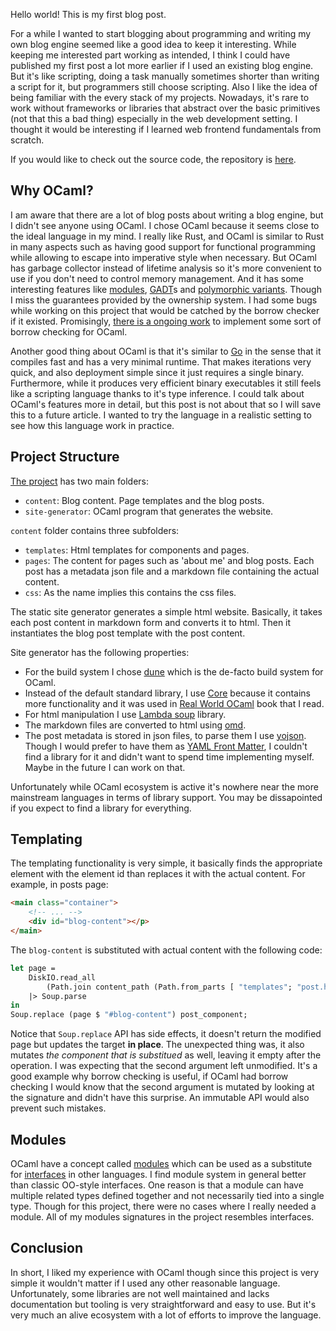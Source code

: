 Hello world! This is my first blog post.

For a while I wanted to start blogging about programming and writing my own blog engine seemed like a good idea to keep it interesting.
While keeping me interested part working as intended, I think I could have published my first post a lot more earlier if I used an existing blog engine. But it's like scripting, doing a task manually sometimes shorter than writing a script for it, but programmers still choose scripting. Also I like the idea of being familiar with the every stack of my projects. Nowadays, it's rare to work without frameworks or libraries that abstract over the basic primitives (not that this a bad thing) especially in the web development setting. I thought it would be interesting if I learned web frontend fundamentals from scratch.

If you would like to check out the source code, the repository is [here](https://github.com/onsah/my-static-site-generator).

## Why OCaml?

I am aware that there are a lot of blog posts about writing a blog engine, but I didn't see anyone using OCaml. 
I chose OCaml because it seems close to the ideal language in my mind. I really like Rust, and OCaml is similar to Rust in many aspects such as having good support for functional programming while allowing to escape into imperative style when necessary. 
But OCaml has garbage collector instead of lifetime analysis so it's more convenient to use if you don't need to control memory management. And it has some interesting features like [modules](https://ocaml.org/docs/modules), [GADT](https://dev.realworldocaml.org/gadts.html)s and [polymorphic variants](https://ocaml.org/manual/5.2/polyvariant.html). Though I miss the guarantees provided by the ownership system.
I had some bugs while working on this project that would be catched by the borrow checker if it existed.
Promisingly, [there is a ongoing work](https://blog.janestreet.com/oxidizing-ocaml-ownership/) to implement some sort of borrow checking for OCaml.

Another good thing about OCaml is that it's similar to [Go](https://go.dev/) in the sense that it compiles fast and has a very minimal runtime.
That makes iterations very quick, and also deployment simple since it just requires a single binary.
Furthermore, while it produces very efficient binary executables it still feels like a scripting language thanks to it's type inference.
I could talk about OCaml's features more in detail, but this post is not about that so I will save this to a future article.
I wanted to try the language in a realistic setting to see how this language work in practice.

## Project Structure

[The project](https://github.com/onsah/my-static-site-generator) has two main folders:
* `content`: Blog content. Page templates and the blog posts.
* `site-generator`: OCaml program that generates the website.

`content` folder contains three subfolders:
* `templates`: Html templates for components and pages.
* `pages`: The content for pages such as 'about me' and blog posts. Each post has a metadata json file and a markdown file containing the actual content.
* `css`: As the name implies this contains the css files.

The static site generator generates a simple html website.
Basically, it takes each post content in markdown form and converts it to html. 
Then it instantiates the blog post template with the post content.

Site generator has the following properties:
* For the build system I chose [dune](https://dune.build/) which is the de-facto build system for OCaml.
* Instead of the default standard library, I use [Core](https://opensource.janestreet.com/core/) because it contains more functionality and it was used in [Real World OCaml](https://dev.realworldocaml.org/) book that I read. 
* For html manipulation I use [Lambda soup](https://ocaml.org/p/lambdasoup/latest) library.
* The markdown files are converted to html using [omd](https://ocaml.org/p/omd/latest).
* The post metadata is stored in json files, to parse them I use [yojson](https://ocaml.org/p/yojson/latest). Though I would prefer to have them as [YAML Front Matter](https://jekyllrb.com/docs/front-matter/), I couldn't find a library for it and didn't want to spend time implementing myself. Maybe in the future I can work on that.

Unfortunately while OCaml ecosystem is active it's nowhere near the more mainstream languages in terms of library support.
You may be dissapointed if you expect to find a library for everything.

## Templating
The templating functionality is very simple, it basically finds the appropriate element with the element id than replaces it with the actual content. For example, in posts page:
```html
<main class="container">
    <!-- ... -->
    <div id="blog-content"></p>
</main>
```

The `blog-content` is substituted with actual content with the following code:
```ocaml
let page =
    DiskIO.read_all
        (Path.join content_path (Path.from_parts [ "templates"; "post.html" ]))
    |> Soup.parse
in
Soup.replace (page $ "#blog-content") post_component;
```

Notice that `Soup.replace` API has side effects, it doesn't return the modified page but updates the target **in place**.
The unexpected thing was, it also mutates _the component that is substitued_ as well, leaving it empty after the operation.
I was expecting that the second argument left unmodified.
It's a good example why borrow checking is useful, if OCaml had borrow checking I would know that the second argument is mutated by looking at the signature and didn't have this surprise. 
An immutable API would also prevent such mistakes.

## Modules

OCaml have a concept called [modules](https://ocaml.org/docs/modules) which can be used as a substitute for [interfaces](https://docs.oracle.com/javase/tutorial/java/IandI/createinterface.html) in other languages. 
I find module system in general better than classic OO-style interfaces.
One reason is that a module can have multiple related types defined together and not necessarily tied into a single type.
Though for this project, there were no cases where I really needed a module. 
All of my modules signatures in the project resembles interfaces.

## Conclusion

In short, I liked my experience with OCaml though since this project is very simple it wouldn't matter if I used any
other reasonable language.
Unfortunately, some libraries are not well maintained and lacks documentation
but tooling is very straightforward and easy to use.
But it's very much an alive ecosystem with a lot of efforts to improve the language.

